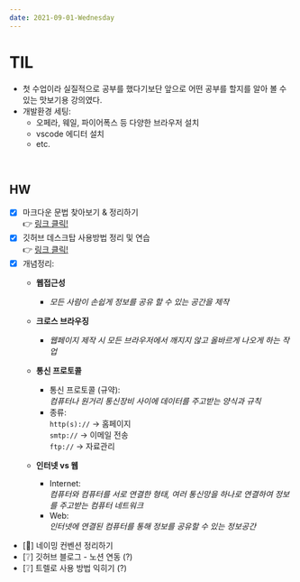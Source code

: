 ```yaml
---
date: 2021-09-01-Wednesday
---
```


# TIL 
- 첫 수업이라 실질적으로 공부를 했다기보단 앞으로 어떤 공부를 할지를 알아 볼 수 있는 맛보기용 강의였다.
- 개발환경 세팅: 
  - 오페라, 웨일, 파이어폭스 등 다양한 브라우저 설치
  - vscode 에디터 설치 
  - etc.

<br />

## HW
- [x] 마크다운 문법 찾아보기 & 정리하기    
  👉 [링크 클릭!](https://github.com/ekfka4863/TIL/tree/master/MarkDown)
- [x] 깃허브 데스크탑 사용방법 정리 및 연습     
  👉 [링크 클릭!](https://github.com/ekfka4863/TIL/tree/master/Git%26GitHub)
- [x] 개념정리:
  - **웹접근성**
    - *모든 사람이 손쉽게 정보를 공유 할 수 있는 공간을 제작*
  - **크로스 브라우징**
    - *웹페이지 제작 시 모든 브라우저에서 깨지지 않고 올바르게 나오게 하는 작업*
  - **통신 프로토콜** 
    - 통신 프로토콜 (규약):    
    *컴퓨터나 원거리 통신장비 사이에 데이터를 주고받는 양식과 규칙* 
    - 종류:     
      `http(s)://` → 홈페이지     
      `smtp://` → 이메일 전송   
      `ftp://` → 자료관리   

  - **인터넷 vs 웹** 
    - Internet:    
    *컴퓨터와 컴퓨터를 서로 연결한 형태, 여러 통신망을 하나로 연결하여 정보를 주고받는 컴퓨터 네트워크*
    - Web:    
    *인터넷에 연결된 컴퓨터를 통해 정보를 공유할 수 있는 정보공간*
- [🔺] 네이밍 컨벤션 정리하기
- [❔] 깃허브 블로그 - 노션 연동 (?)
- [❔] 트렐로 사용 방법 익히기 (?)

